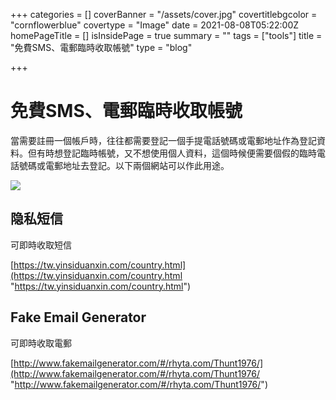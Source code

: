 +++
categories = []
coverBanner = "/assets/cover.jpg"
covertitlebgcolor = "cornflowerblue"
covertype = "Image"
date = 2021-08-08T05:22:00Z
homePageTitle = []
isInsidePage = true
summary = ""
tags = ["tools"]
title = "免費SMS、電郵臨時收取帳號"
type = "blog"

+++
# 免費SMS、電郵臨時收取帳號

當需要註冊一個帳戶時，往往都需要登記一個手提電話號碼或電郵地址作為登記資料。但有時想登記臨時帳號，又不想使用個人資料，這個時候便需要個假的臨時電話號碼或電郵地址去登記。以下兩個網站可以作此用途。

![](/assets/privacy-01.jpg)

## 隐私短信

可即時收取短信

[https://tw.yinsiduanxin.com/country.html](https://tw.yinsiduanxin.com/country.html "https://tw.yinsiduanxin.com/country.html")

## Fake Email Generator

可即時收取電郵

[http://www.fakemailgenerator.com/#/rhyta.com/Thunt1976/](http://www.fakemailgenerator.com/#/rhyta.com/Thunt1976/ "http://www.fakemailgenerator.com/#/rhyta.com/Thunt1976/")
